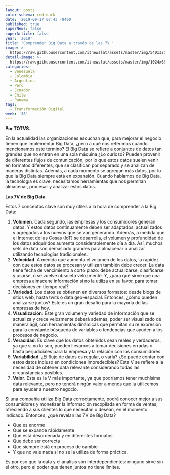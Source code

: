 ```yaml
---
layout: posts
color-schema: red-dark
date: '2019-09-17 07:43 -0400'
published: true
superNews: false
superArticle: false
year: '2019'
title: 'Comprender Big Data a través de las 7V '
image: >-
  https://raw.githubusercontent.com/itnewslat/assets/master/img/540x320/Big-Data-p.jpg
detail-image: >-
  https://raw.githubusercontent.com/itnewslat/assets/master/img/1024x680/Big-Data-g.jpg
categories:
  - Venezuela
  - Colombia
  - Argentina
  - Perú
  - Ecuador
  - Chile
  - Panama
tags:
  - Transformación Digital
week: '38'
---
```

**Por TOTVS.**

En la actualidad las organizaciones escuchan que, para mejorar el negocio tienen que implementar Big Data, ¿pero a qué nos referimos cuando mencionamos este término? El Big Data se refiere a conjuntos de datos tan grandes que no entran en una sola máquina ¿Lo curioso? Pueden provenir de diferentes flujos de comunicación, por lo que estos datos suelen venir en formatos diferentes, que se clasifican por separado y se analizan de maneras distintas. Además, a cada momento se agregan más datos, por lo que la Big Data siempre está en expansión.
Cuando hablamos de Big Data, la tecnología es clave: necesitamos herramientas que nos permitan almacenar, procesar y analizar estos datos.

**Las 7V de Big Data**

Estos 7 conceptos clave son muy útiles a la hora de comprender a la Big Data:

1. **Volumen**. Cada segundo, las empresas y los consumidores generan datos. Y estos datos continuamente deben ser adaptados, actualizados y agregados a los nuevos que se van generando. Además, a medida que el Internet de las Cosas (IoT) se desarrolla, el volumen y profundidad de los datos adquiridos aumenta considerablemente día a día. 
Así, muchos sets de data son demasiado grandes para almacenar o analizar utilizando tecnologías tradicionales. 
1. **Velocidad**. A medida que aumenta el volumen de los datos, la rapidez con que estos datos se procesan y utilizan también debe crecer. La data tiene fecha de vencimiento a corto plazo: debe actualizarse, clasificarse y usarse, o se vuelve obsoleta velozmente. Y, ¿para qué sirve que una empresa almacene información si no la utiliza en su favor, para tomar decisiones en tiempo real? 
1. **Variedad**. Los datos se obtienen en diversos formatos: desde blogs de sitios web, hasta twits o data geo-espacial. Entonces, ¿cómo pueden analizarse juntos? Este es un gran desafío para la mayoría de las empresas de hoy. 
1. **Visualización**: Este gran volumen y variedad de información que se actualiza y crece velozmente deberá además, poder ser visualizado de manera ágil, con herramientas dinámicas que permitan su re expresión para la constante búsqueda de variables o tendencias que ayuden a los procesos de negocio.
1. **Veracidad**. Es clave que los datos obtenidos sean reales y verdaderos, ya que si no lo son, pueden llevarnos a tomar decisiones erradas o hasta perjudiciales para la empresa y la relación con los consumidores. 
1. **Variabilidad**. ¿El flujo de datos es regular, o varía? ¿Se puede contar con estos datos incluso en condiciones impredecibles? Esta V se refiere a la necesidad de obtener data relevante considerando todas las circunstancias posibles. 
1. **Valor**. Esta es la V más importante, ya que podríamos tener muchísima data relevante, pero no tendrá ningún valor a menos que la utilicemos para ayudar a nuestro negocio. 

Si una compañía utiliza Big Data correctamente, podrá conocer mejor a sus consumidores y monetizar la información recopilada en forma de ventas, ofreciendo a sus clientes lo que necesitan o desean, en el momento indicado. 
Entonces, ¿qué revelan las 7V de Big Data? 

- Que es enorme
- Que se expande rápidamente
- Que está desordenada y en diferentes formatos
- Que debe ser correcta
- Que siempre está en proceso de cambio 
- Y que no vale nada si no se la utiliza de forma práctica.

Es por eso que la data y el análisis son interdependientes: ninguno sirve sin el otro, pero el poder que tienen juntos no tiene límites.